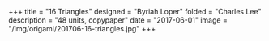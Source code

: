 +++
title = "16 Triangles"
designed = "Byriah Loper"
folded = "Charles Lee"
description = "48 units, copypaper"
date = "2017-06-01"
image = "/img/origami/201706-16-triangles.jpg"
+++